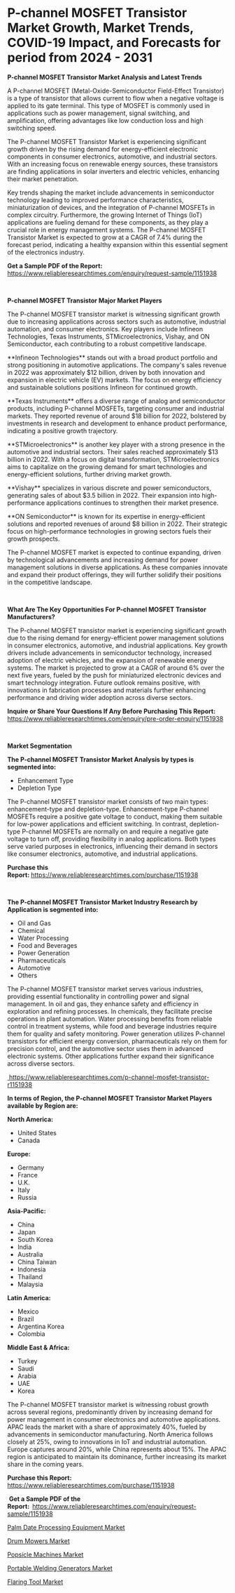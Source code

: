 <p><h1>P-channel MOSFET Transistor Market Growth, Market Trends, COVID-19 Impact, and Forecasts for period from 2024 - 2031</h1></p><p><strong>P-channel MOSFET Transistor Market Analysis and Latest Trends</strong></p>
<p><p>A P-channel MOSFET (Metal-Oxide-Semiconductor Field-Effect Transistor) is a type of transistor that allows current to flow when a negative voltage is applied to its gate terminal. This type of MOSFET is commonly used in applications such as power management, signal switching, and amplification, offering advantages like low conduction loss and high switching speed. </p><p>The P-channel MOSFET Transistor Market is experiencing significant growth driven by the rising demand for energy-efficient electronic components in consumer electronics, automotive, and industrial sectors. With an increasing focus on renewable energy sources, these transistors are finding applications in solar inverters and electric vehicles, enhancing their market penetration. </p><p>Key trends shaping the market include advancements in semiconductor technology leading to improved performance characteristics, miniaturization of devices, and the integration of P-channel MOSFETs in complex circuitry. Furthermore, the growing Internet of Things (IoT) applications are fueling demand for these components, as they play a crucial role in energy management systems. The P-channel MOSFET Transistor Market is expected to grow at a CAGR of 7.4% during the forecast period, indicating a healthy expansion within this essential segment of the electronics industry.</p></p>
<p><strong>Get a Sample PDF of the Report:&nbsp;</strong> <a href="https://www.reliableresearchtimes.com/enquiry/request-sample/1151938?utm_campaign=1486&utm_medium=2&utm_source=Github&utm_content=ia&utm_term=19102024&utm_id=p-channel-mosfet-transistor">https://www.reliableresearchtimes.com/enquiry/request-sample/1151938</a></p>
<p>&nbsp;</p>
<p><strong>P-channel MOSFET Transistor Major Market Players</strong></p>
<p><p>The P-channel MOSFET transistor market is witnessing significant growth due to increasing applications across sectors such as automotive, industrial automation, and consumer electronics. Key players include Infineon Technologies, Texas Instruments, STMicroelectronics, Vishay, and ON Semiconductor, each contributing to a robust competitive landscape.</p><p>**Infineon Technologies** stands out with a broad product portfolio and strong positioning in automotive applications. The company's sales revenue in 2022 was approximately $12 billion, driven by both innovation and expansion in electric vehicle (EV) markets. The focus on energy efficiency and sustainable solutions positions Infineon for continued growth.</p><p>**Texas Instruments** offers a diverse range of analog and semiconductor products, including P-channel MOSFETs, targeting consumer and industrial markets. They reported revenue of around $18 billion for 2022, bolstered by investments in research and development to enhance product performance, indicating a positive growth trajectory.</p><p>**STMicroelectronics** is another key player with a strong presence in the automotive and industrial sectors. Their sales reached approximately $13 billion in 2022. With a focus on digital transformation, STMicroelectronics aims to capitalize on the growing demand for smart technologies and energy-efficient solutions, further driving market growth.</p><p>**Vishay** specializes in various discrete and power semiconductors, generating sales of about $3.5 billion in 2022. Their expansion into high-performance applications continues to strengthen their market presence.</p><p>**ON Semiconductor** is known for its expertise in energy-efficient solutions and reported revenues of around $8 billion in 2022. Their strategic focus on high-performance technologies in growing sectors fuels their growth prospects.</p><p>The P-channel MOSFET market is expected to continue expanding, driven by technological advancements and increasing demand for power management solutions in diverse applications. As these companies innovate and expand their product offerings, they will further solidify their positions in the competitive landscape.</p></p>
<p>&nbsp;</p>
<p><strong>What Are The Key Opportunities For P-channel MOSFET Transistor Manufacturers?</strong></p>
<p><p>The P-channel MOSFET transistor market is experiencing significant growth due to the rising demand for energy-efficient power management solutions in consumer electronics, automotive, and industrial applications. Key growth drivers include advancements in semiconductor technology, increased adoption of electric vehicles, and the expansion of renewable energy systems. The market is projected to grow at a CAGR of around 6% over the next five years, fueled by the push for miniaturized electronic devices and smart technology integration. Future outlook remains positive, with innovations in fabrication processes and materials further enhancing performance and driving wider adoption across diverse sectors.</p></p>
<p><strong>Inquire or Share Your Questions If Any Before Purchasing This Report:</strong> <a href="https://www.reliableresearchtimes.com/enquiry/pre-order-enquiry/1151938?utm_campaign=1486&utm_medium=2&utm_source=Github&utm_content=ia&utm_term=19102024&utm_id=p-channel-mosfet-transistor">https://www.reliableresearchtimes.com/enquiry/pre-order-enquiry/1151938</a></p>
<p>&nbsp;</p>
<p><strong>Market Segmentation</strong></p>
<p><strong>The P-channel MOSFET Transistor Market Analysis by types is segmented into:</strong></p>
<p><ul><li>Enhancement Type</li><li>Depletion Type</li></ul></p>
<p><p>The P-channel MOSFET transistor market consists of two main types: enhancement-type and depletion-type. Enhancement-type P-channel MOSFETs require a positive gate voltage to conduct, making them suitable for low-power applications and efficient switching. In contrast, depletion-type P-channel MOSFETs are normally on and require a negative gate voltage to turn off, providing flexibility in analog applications. Both types serve varied purposes in electronics, influencing their demand in sectors like consumer electronics, automotive, and industrial applications.</p></p>
<p><strong>Purchase this Report:&nbsp;</strong><a href="https://www.reliableresearchtimes.com/purchase/1151938?utm_campaign=1486&utm_medium=2&utm_source=Github&utm_content=ia&utm_term=19102024&utm_id=p-channel-mosfet-transistor">https://www.reliableresearchtimes.com/purchase/1151938</a></p>
<p>&nbsp;</p>
<p><strong>The P-channel MOSFET Transistor Market Industry Research by Application is segmented into:</strong></p>
<p><ul><li>Oil and Gas</li><li>Chemical</li><li>Water Processing</li><li>Food and Beverages</li><li>Power Generation</li><li>Pharmaceuticals</li><li>Automotive</li><li>Others</li></ul></p>
<p><p>The P-channel MOSFET transistor market serves various industries, providing essential functionality in controlling power and signal management. In oil and gas, they enhance safety and efficiency in exploration and refining processes. In chemicals, they facilitate precise operations in plant automation. Water processing benefits from reliable control in treatment systems, while food and beverage industries require them for quality and safety monitoring. Power generation utilizes P-channel transistors for efficient energy conversion, pharmaceuticals rely on them for precision control, and the automotive sector uses them in advanced electronic systems. Other applications further expand their significance across diverse sectors.</p></p>
<p><a href="https://www.reliableresearchtimes.com/p-channel-mosfet-transistor-r1151938?utm_campaign=1486&utm_medium=2&utm_source=Github&utm_content=ia&utm_term=19102024&utm_id=p-channel-mosfet-transistor">&nbsp;https://www.reliableresearchtimes.com/p-channel-mosfet-transistor-r1151938</a></p>
<p><strong>In terms of Region, the P-channel MOSFET Transistor Market Players available by Region are:</strong></p>
<p>
    <p> <strong> North America: </strong>
        <ul>
            <li>United States</li>
            <li>Canada</li>
        </ul>
        </p> 
    <p> <strong> Europe: </strong>
        <ul>
            <li>Germany</li>
            <li>France</li>
            <li>U.K.</li>
            <li>Italy</li>
            <li>Russia</li>
        </ul>
        </p> 
    <p> <strong> Asia-Pacific: </strong>
        <ul>
            <li>China</li>
            <li>Japan</li>
            <li>South Korea</li>
            <li>India</li>
            <li>Australia</li>
            <li>China Taiwan</li>
            <li>Indonesia</li>
            <li>Thailand</li>
            <li>Malaysia</li>
        </ul>
        </p> 
    <p> <strong> Latin America: </strong>
        <ul>
            <li>Mexico</li>
            <li>Brazil</li>
            <li>Argentina Korea</li>
            <li>Colombia</li>
        </ul>
        </p> 
    <p> <strong> Middle East & Africa: </strong>
        <ul>
            <li>Turkey</li>
            <li>Saudi</li>
            <li>Arabia</li>
            <li>UAE</li>
            <li>Korea</li>
        </ul>
    </p>
    </p>
<p><p>The P-channel MOSFET transistor market is witnessing robust growth across several regions, predominantly driven by increasing demand for power management in consumer electronics and automotive applications. APAC leads the market with a share of approximately 40%, fueled by advancements in semiconductor manufacturing. North America follows closely at 25%, owing to innovations in IoT and industrial automation. Europe captures around 20%, while China represents about 15%. The APAC region is anticipated to maintain its dominance, further increasing its market share in the coming years.</p></p>
<p><strong>Purchase this Report: </strong><a href="https://www.reliableresearchtimes.com/purchase/1151938?utm_campaign=1486&utm_medium=2&utm_source=Github&utm_content=ia&utm_term=19102024&utm_id=p-channel-mosfet-transistor">https://www.reliableresearchtimes.com/purchase/1151938</a></p>
<p>&nbsp;<strong>Get a Sample PDF of the Report:&nbsp;&nbsp;</strong><a href="https://www.reliableresearchtimes.com/enquiry/request-sample/1151938?utm_campaign=1486&utm_medium=2&utm_source=Github&utm_content=ia&utm_term=19102024&utm_id=p-channel-mosfet-transistor">https://www.reliableresearchtimes.com/enquiry/request-sample/1151938</a></p>
<p><strong></strong></p>
<p><p><a href="https://www.linkedin.com/pulse/palm-date-processing-equipment-market-refracting-trends-consumer-s9hkf?utm_campaign=1486&utm_medium=2&utm_source=Github&utm_content=ia&utm_term=19102024&utm_id=p-channel-mosfet-transistor">Palm Date Processing Equipment Market</a></p><p><a href="https://www.linkedin.com/pulse/drum-mowers-market-size-share-growth-analysis-type-application-8ptqe?utm_campaign=1486&utm_medium=2&utm_source=Github&utm_content=ia&utm_term=19102024&utm_id=p-channel-mosfet-transistor">Drum Mowers Market</a></p><p><a href="https://www.linkedin.com/pulse/emerging-opportunities-challenges-global-popsicle-machines-nswgf?utm_campaign=1486&utm_medium=2&utm_source=Github&utm_content=ia&utm_term=19102024&utm_id=p-channel-mosfet-transistor">Popsicle Machines Market</a></p><p><a href="https://www.linkedin.com/pulse/global-portable-welding-generators-market-trends-innovations-bjuhf?utm_campaign=1486&utm_medium=2&utm_source=Github&utm_content=ia&utm_term=19102024&utm_id=p-channel-mosfet-transistor">Portable Welding Generators Market</a></p><p><a href="https://www.linkedin.com/pulse/global-flaring-tool-market-size-trends-analysis-regional-xrr8f?utm_campaign=1486&utm_medium=2&utm_source=Github&utm_content=ia&utm_term=19102024&utm_id=p-channel-mosfet-transistor">Flaring Tool Market</a></p></p>